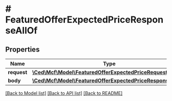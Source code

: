 # # FeaturedOfferExpectedPriceResponseAllOf

## Properties

Name | Type | Description | Notes
------------ | ------------- | ------------- | -------------
**request** | [**\Ced\Mcf\Model\FeaturedOfferExpectedPriceRequestParams**](FeaturedOfferExpectedPriceRequestParams.md) |  |
**body** | [**\Ced\Mcf\Model\FeaturedOfferExpectedPriceResponseBody**](FeaturedOfferExpectedPriceResponseBody.md) |  | [optional]

[[Back to Model list]](../../README.md#models) [[Back to API list]](../../README.md#endpoints) [[Back to README]](../../README.md)
